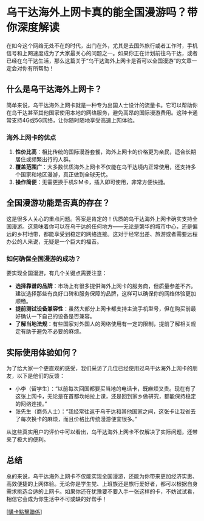 # 乌干达海外上网卡真的能全国漫游吗？带你深度解读

在如今这个网络无处不在的时代，出门在外，尤其是去国外旅行或者工作时，手机信号和上网速度成为了大家最关心的问题之一。如果你正在计划前往乌干达，或者已经在乌干达生活，那么这篇关于“乌干达海外上网卡是否可以全国漫游”的文章一定会对你有所帮助！

## 什么是乌干达海外上网卡？

简单来说，乌干达海外上网卡就是一种专为出国人士设计的流量卡。它可以帮助你在乌干达甚至其他国家使用本地的网络服务，避免高昂的国际漫游费用。这种卡通常支持4G或5G网络，让你随时随地享受高速上网体验。

### 海外上网卡的优点

1. **性价比高**：相比传统的国际漫游套餐，海外上网卡的价格更为亲民，适合长期居住或频繁出行的人群。
2. **覆盖范围广**：大多数优质海外上网卡不仅能在乌干达境内正常使用，还支持多个国家和地区漫游，真正做到全球无忧。
3. **操作简便**：无需更换手机SIM卡，插入即可使用，非常方便快捷。

## 全国漫游功能是否真的存在？

这是很多人关心的重点问题。答案是肯定的！优质的乌干达海外上网卡确实支持全国漫游。这意味着你可以在乌干达的任何地方——无论是繁华的城市中心，还是偏远的乡村地带，都能享受到稳定的网络连接。这对于经常出差、旅游或者需要远程办公的人来说，无疑是一个巨大的福音。

### 如何确保全国漫游的成功？

要实现全国漫游，有几个关键点需要注意：

- **选择靠谱的品牌**：市场上有很多提供海外上网卡的服务商，但质量参差不齐。建议选择那些有良好口碑和服务保障的品牌，这样可以确保你的网络体验更加顺畅。
- **提前测试设备兼容性**：虽然大部分上网卡都支持主流手机型号，但在购买前最好确认一下自己的设备是否兼容。
- **了解当地法规**：有些国家对外国人的网络使用有一定的限制，提前了解相关规定有助于避免不必要的麻烦。

## 实际使用体验如何？

为了给大家一个更直观的感受，我们采访了几位已经使用过乌干达海外上网卡的朋友，以下是他们的反馈：

- 小李（留学生）：“以前每次回国都要买当地的电话卡，既麻烦又贵。现在有了这张上网卡，无论是在首都坎帕拉上课，还是回到家乡做研究，都能保持稳定的网络连接。”
- 张先生（商务人士）：“我经常往返于乌干达和其他国家之间，这张卡让我省去了每次换卡的麻烦，而且价格比传统漫游便宜很多。”

从这些真实用户的评价中可以看出，乌干达海外上网卡不仅解决了实际问题，还带来了极大的便利。

## 总结

总的来说，乌干达海外上网卡不仅能实现全国漫游，还能为你带来更加经济实惠、高效便捷的上网体验。无论你是学生党、上班族还是旅行爱好者，都可以根据自身需求挑选合适的上网卡。如果你还在犹豫要不要入手一张这样的卡，不妨试试看，相信它会成为你生活中不可或缺的好帮手！

[[購卡點擊聯係](https://t.me/s/esim1088)]